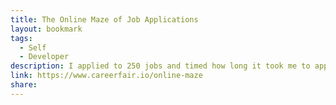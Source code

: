 ```yaml
---
title: The Online Maze of Job Applications
layout: bookmark
tags:
  - Self
  - Developer
description: I applied to 250 jobs and timed how long it took me to apply to each one. Here is what I found.
link: https://www.careerfair.io/online-maze
share:
---
```


